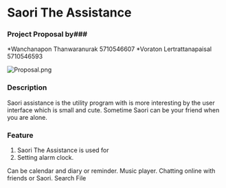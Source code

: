 # Saori The Assistance #

### Project Proposal by###

*Wanchanapon Thanwaranurak 5710546607
*Voraton Lertrattanapaisal 5710546593

![Proposal.png](https://bitbucket.org/repo/ryq7BX/images/12870996-Proposal.png)

### Description ###

Saori assistance is the utility program with is more interesting by the user interface which is small and cute. Sometime Saori can be your friend when you are alone.

### Feature ###
1. Saori The Assistance is used for 
2. Setting alarm clock.

 Can be calendar and diary or reminder.
 Music player.
 Chatting online with friends or Saori.
 Search File